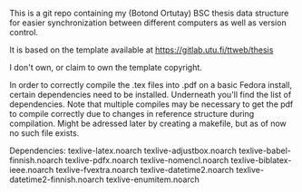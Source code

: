 This is a git repo containing my (Botond Ortutay) BSC thesis data structure for easier synchronization between different computers as well as version control.

It is based on the template available at https://gitlab.utu.fi/ttweb/thesis

I don't own, or claim to own the template copyright.

In order to correctly compile the .tex files into .pdf on a basic Fedora install, certain dependencies need to be installed. Underneath you'll find the list of dependencies. Note that multiple compiles may be necessary to get the pdf to compile correctly due to changes in reference structure during compilation. Might be adressed later by creating a makefile, but as of now no such file exists.

Dependencies:
texlive-latex.noarch
texlive-adjustbox.noarch
texlive-babel-finnish.noarch
texlive-pdfx.noarch
texlive-nomencl.noarch
texlive-biblatex-ieee.noarch
texlive-fvextra.noarch
texlive-datetime2.noarch
texlive-datetime2-finnish.noarch
texlive-enumitem.noarch
